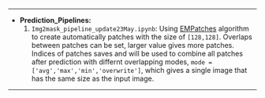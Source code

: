 
* **




* **Prediction_Pipelines:**
    1. ```Img2mask_pipeline_update23May.ipynb```: Using [EMPatches](https://pypi.org/project/empatches/) algorithm to create automatically patches with the size of `[128,128]`. Overlaps between patches can be set, larger value gives more patches. Indices of patches saves and will be used to combine all patches after prediction with differnt overlapping modes, `mode = ['avg','max','min','overwrite']`, which gives a single image that has the same size as the input image.

***

